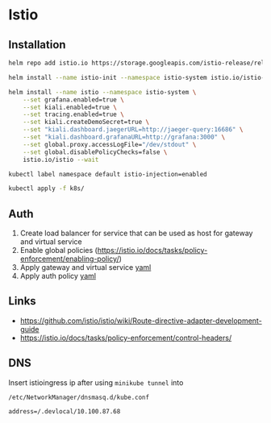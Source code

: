 # Istio

## Installation

```bash
helm repo add istio.io https://storage.googleapis.com/istio-release/releases/1.3.0/charts/

helm install --name istio-init --namespace istio-system istio.io/istio-init --wait

helm install --name istio --namespace istio-system \
    --set grafana.enabled=true \
    --set kiali.enabled=true \
    --set tracing.enabled=true \
    --set kiali.createDemoSecret=true \
    --set "kiali.dashboard.jaegerURL=http://jaeger-query:16686" \
    --set "kiali.dashboard.grafanaURL=http://grafana:3000" \
    --set global.proxy.accessLogFile="/dev/stdout" \
    --set global.disablePolicyChecks=false \
    istio.io/istio --wait

kubectl label namespace default istio-injection=enabled

kubectl apply -f k8s/
```

## Auth

1. Create load balancer for service that can be used as host for gateway and virtual service
1. Enable global policies (https://istio.io/docs/tasks/policy-enforcement/enabling-policy/)
2. Apply gateway and virtual service [yaml](./k8s/catalog-api-gateway.yaml)
3. Apply auth policy [yaml](./k8s/catalog-api-enduser-auth.yaml)

## Links

* https://github.com/istio/istio/wiki/Route-directive-adapter-development-guide
* https://istio.io/docs/tasks/policy-enforcement/control-headers/


## DNS

Insert istioingress ip after using `minikube tunnel` into

`/etc/NetworkManager/dnsmasq.d/kube.conf`

```
address=/.devlocal/10.100.87.68
```